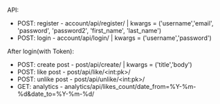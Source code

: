 API:
* POST: register - account/api/register/ | kwargs = ('username','email', 'password', 'password2', 'first_name', 'last_name')
* POST: login - account/api/login/ | kwargs = ('username','password')

After login(with Token):
* POST: create post - post/api/create/ | kwargs = ('title','body')
* POST: like post - post/api/like/\<int:pk\>/
* POST: unlike post - post/api/unlike/\<int:pk\>/
* GET: analytics - analytics/api/likes_count/date_from=%Y-%m-%d&date_to=%Y-%m-%d/

